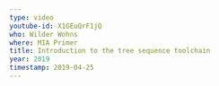 ```yaml
---
type: video
youtube-id: X1GEuQrF1jQ
who: Wilder Wohns
where: MIA Primer
title: Introduction to the tree sequence toolchain
year: 2019
timestamp: 2019-04-25
---
```

